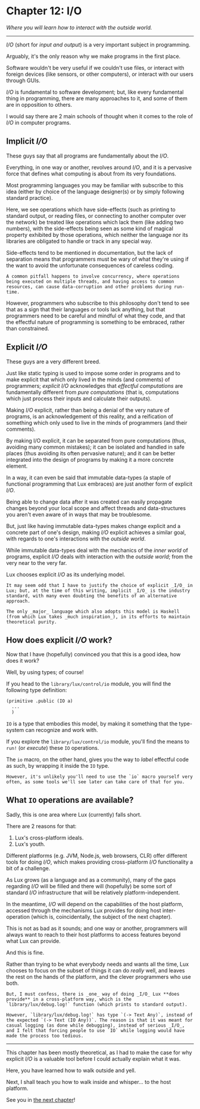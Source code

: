 # Chapter 12: I/O

_Where you will learn how to interact with the outside world._

---

_I/O_ (short for _input and output_) is a very important subject in programming.

Arguably, it's the only reason why we make programs in the first place.

Software wouldn't be very useful if we couldn't use files, or interact with foreign devices (like sensors, or other computers), or interact with our users through GUIs.

_I/O_ is fundamental to software development; but, like every fundamental thing in programming, there are many approaches to it, and some of them are in opposition to others.

I would say there are 2 main schools of thought when it comes to the role of _I/O_ in computer programs.

## Implicit _I/O_

These guys say that all programs are fundamentally about the _I/O_.

Everything, in one way or another, revolves around _I/O_, and it is a pervasive force that defines what computing is about from its very foundations.

Most programming languages you may be familiar with subscribe to this idea (either by choice of the language designer(s) or by simply following standard practice).

Here, we see operations which have side-effects (such as printing to standard output, or reading files, or connecting to another computer over the network) be treated like operations which lack them (like adding two numbers), with the side-effects being seen as some kind of magical property exhibited by those operations, which neither the language nor its libraries are obligated to handle or track in any special way.

Side-effects tend to be mentioned in documentation, but the lack of separation means that programmers must be wary of what they're using if the want to avoid the unfortunate consequences of careless coding.

	A common pitfall happens to involve concurrency, where operations being executed on multiple threads, and having access to common resources, can cause data-corruption and other problems during run-time.

However, programmers who subscribe to this philosophy don't tend to see that as a sign that their languages or tools lack anything, but that programmers need to be careful and mindful of what they code, and that the effectful nature of programming is something to be embraced, rather than constrained.

## Explicit _I/O_

These guys are a very different breed.

Just like static typing is used to impose some order in programs and to make explicit that which only lived in the minds (and comments) of programmers; _explicit I/O_ acknowledges that _effectful computations_ are fundamentally different from _pure computations_ (that is, computations which just process their inputs and calculate their outputs).

Making _I/O_ explicit, rather than being a denial of the very nature of programs, is an acknowledgement of this reality, and a reification of something which only used to live in the minds of programmers (and their comments).

By making I/O explicit, it can be separated from pure computations (thus, avoiding many common mistakes); it can be isolated and handled in safe places (thus avoiding its often pervasive nature); and it can be better integrated into the design of programs by making it a more concrete element.

In a way, it can even be said that immutable data-types (a staple of functional programming that Lux embraces) are just another form of explicit _I/O_.

Being able to change data after it was created can easily propagate changes beyond your local scope and affect threads and data-structures you aren't even aware of in ways that may be troublesome.

But, just like having immutable data-types makes change explicit and a concrete part of one's design, making _I/O_ explicit achieves a similar goal, with regards to one's interactions with the _outside world_.

While immutable data-types deal with the mechanics of the _inner world_ of programs, explicit _I/O_ deals with interaction with the _outside world_; from the very near to the very far.

Lux chooses explicit _I/O_ as its underlying model.

	It may seem odd that I have to justify the choice of explicit _I/O_ in Lux; but, at the time of this writing, implicit _I/O_ is the industry standard, with many even doubting the benefits of an alternative approach.

	The only _major_ language which also adopts this model is Haskell (from which Lux takes _much inspiration_), in its efforts to maintain theoretical purity.

## How does explicit _I/O_ work?

Now that I have (hopefully) convinced you that this is a good idea, how does it work?

Well, by using types; of course!

If you head to the `library/lux/control/io` module, you will find the following type definition:

```clojure
(primitive .public (IO a)
  ...
  )
```

`IO` is a type that embodies this model, by making it something that the type-system can recognize and work with.

If you explore the `library/lux/control/io` module, you'll find the means to `run!` (or _execute_) these `IO` operations.

The `io` macro, on the other hand, gives you the way to _label_ effectful code as such, by wrapping it inside the `IO` type.

	However, it's unlikely you'll need to use the `io` macro yourself very often, as some tools we'll see later can take care of that for you.

## What `IO` operations are available?

Sadly, this is one area where Lux (currently) falls short.

There are 2 reasons for that:

1. Lux's cross-platform ideals.
2. Lux's youth.

Different platforms (e.g. JVM, Node.js, web browsers, CLR) offer different tools for doing _I/O_, which makes providing cross-platform _I/O_ functionality a bit of a challenge.

As Lux grows (as a language and as a community), many of the gaps regarding _I/O_ will be filled and there will (hopefully) be some sort of standard _I/O_ infrastructure that will be relatively platform-independent.

In the meantime, _I/O_ will depend on the capabilities of the host platform, accessed through the mechanisms Lux provides for doing host inter-operation (which is, coincidentally, the subject of the next chapter).

This is not as bad as it sounds; and one way or another, programmers will always want to reach to their host platforms to access features beyond what Lux can provide.

And this is fine.

Rather than trying to be what everybody needs and wants all the time, Lux chooses to focus on the subset of things it can do _really_ well, and leaves the rest on the hands of the platform, and the clever programmers who use both.

	But, I must confess, there is _one_ way of doing _I/O_ Lux **does provide** in a cross-platform way, which is the `library/lux/debug.log!` function (which prints to standard output).

	However, `library/lux/debug.log!` has type `(-> Text Any)`, instead of the expected `(-> Text (IO Any))`. The reason is that it was meant for casual logging (as done while debugging), instead of serious _I/O_, and I felt that forcing people to use `IO` while logging would have made the process too tedious.

---

This chapter has been mostly theoretical, as I had to make the case for why explicit _I/O_ is a valuable tool before I could actually explain what it was.

Here, you have learned how to walk outside and yell.

Next, I shall teach you how to walk inside and whisper... to the host platform.

See you in [the next chapter](chapter_13.md)!

